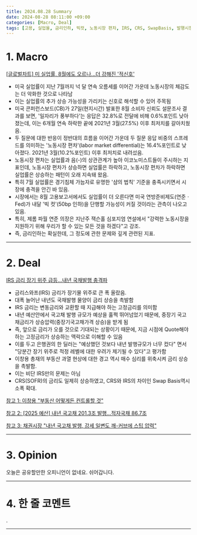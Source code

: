 ```yaml
---
title: 2024.08.28 Summary
date: 2024-08-28 08:11:00 +09:00
categories: [Macro, Deal]
tags: [고용, 실업율, 금리인하, 빅컷, 노동시장 편차, IRS, CRS, SwapBasis, 발행시장, 한국은행]
---
```


# 1. Macro

[[글로벌차트] 미 실업률, 8월에도 오르나...더 강해진 '적신호'](https://news.einfomax.co.kr/news/articleView.html?idxno=4322849)

- 미국 실업률이 지난 7월까지 넉 달 연속 오름세를 이어간 가운데 노동시장의 체감도는 더 악화한 것으로 나타남
- 이는 실업률의 추가 상승 가능성을 가리키는 신호로 해석할 수 있어 주목됨
- 미국 콘퍼런스보드(CB)가 27일(현지시간) 발표한 8월 소비자 신뢰도 설문조사 결과를 보면, '일자리가 풍부하다'는 응답은 32.8%로 전달에 비해 0.6%포인트 낮아졌는데, 이는 6개월 연속 하락한 끝에 2021년 3월(27.5%) 이후 최저치를 갈아치웠음.
- 두 질문에 대한 반응이 정반대의 흐름을 이어간 가운데 두 질문 응답 비중의 스프레드를 의미하는 '노동시장 편차'(labor market differential)는 16.4%포인트로 낮아졌다. 2021년 3월(10.2%포인트) 이후 최저치로 내려섰음.
- 노동시장 편차는 실업률과 음(-)의 상관관계가 높아 이코노미스트들이 주시하는 지표인데, 노동시장 편차가 상승하면 실업률은 하락하고, 노동시장 편차가 하락하면 실업률은 상승하는 패턴이 오래 지속돼 왔음.
- 특히 7월 실업률은 경기침체 가늠자로 유명한 '샴의 법칙' 기준을 충족시키면서 시장에 충격을 안긴 바 있음.
- 시장에서는 8월 고용보고서에서도 실업률이 더 오른다면 미국 연방준비제도(연준ㆍFed)가 내달 '빅 컷'(50bp 인하)을 단행할 가능성이 커질 것이라는 관측이 나오고 있음. 
- 특히, 제롬 파월 연준 의장은 지난주 잭슨홀 심포지엄 연설에서 "강력한 노동시장을 지원하기 위해 우리가 할 수 있는 모든 것을 하겠다"고 강조.
- 즉, 금리인하는 확실한데, 그 정도에 관한 문제와 깊게 관련된 지표.

---

# 2. Deal

[IRS 금리 장기 위주 급등...내년 국채발행 충격파](https://news.einfomax.co.kr/news/articleView.html?idxno=4322834)

- 금리스와프(IRS) 금리가 장기물 위주로 큰 폭 올랐음.
- 대폭 늘어난 내년도 국채발행 물양이 금리 상승을 촉발함
- IRS 금리는 변동금리와 교환할 때 지급해야 하는 고정금리를 의미함
- 내년 예산안에서 국고채 발행 규모가 예상을 훌쩍 뛰어넘었기 때문에, 중장기 국고채금리가 상승압력(중장기국고채가격 상승)을 받게 됨
- 즉, 앞으로 금리가 오를 것으로 기대되는 상황이기 때문에, 지금 시점에 Quote해야하는 고정금리가 상승하는 맥락으로 이해할 수 있음
- 이를 두고 은행권의 한 딜러는 "예상했던 것보다 내년 발행규모가 너무 컸다" 면서 "당분간 장기 위주로 적정 레벨에 대한 우려가 제기될 수 있다"고 평가함
- 이창용 총재의 부동산 과열 현상에 대한 경고 역시 매수 심리를 위축시켜 금리 상승을 촉발함.
- 이는 비단 IRS만의 문제는 아님
- CRS(SOFR)의 금리도 일제히 상승하였고, CRS와 IRS의 차이인 Swap Basis역시 소폭 확대.

[참고 1: 이창용 "부동산 어떻게든 컨트롤할 것"](https://news.einfomax.co.kr/news/articleView.html?idxno=4322836)

[참고 2: [2025 예산] 내년 국고채 201.3조 발행...적자국채 86.7조](https://news.einfomax.co.kr/news/articleView.html?idxno=4322729)

[참고 3: 채권시장 "내년 국고채 발행, 강세 일변도 깨-커브에 스팁 압력"](https://news.einfomax.co.kr/news/articleView.html?idxno=4322788)

---

# 3. Opinion

오늘은 공유할만한 오피니언이 없네요. 쉬어갑니다.

---

# 4. 한 줄 코멘트

.

---